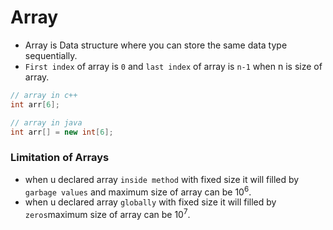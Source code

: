 # Array

- Array is Data structure where you can store the same data type sequentially.
- `First index` of array is `0` and `last index` of array is `n-1` when n is size of array.

```c++
// array in c++
int arr[6];
```

```java
// array in java
int arr[] = new int[6];
```
### Limitation of Arrays
- when u declared array `inside method` with fixed size it will filled by `garbage values` and maximum size of array can be 10<sup>6</sup>.
- when u declared array `globally` with fixed size it will filled by `zeros`maximum size of array can be 10<sup>7</sup>.

